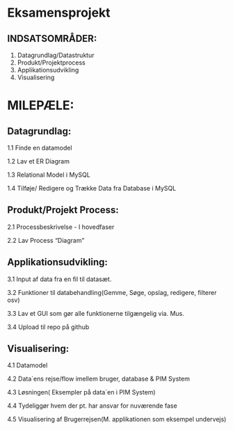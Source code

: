 # Eksamensprojekt

## INDSATSOMRÅDER:

1. Datagrundlag/Datastruktur
2. Produkt/Projektprocess
3. Applikationsudvikling
4. Visualisering



# MILEPÆLE:
## Datagrundlag:
1.1 Finde en datamodel 

1.2 Lav et ER Diagram

1.3 Relational Model i MySQL

1.4 Tilføje/ Redigere og Trække Data fra Database i MySQL


## Produkt/Projekt Process:
2.1 Processbeskrivelse - I hovedfaser

2.2 Lav Process “Diagram”


## Applikationsudvikling:
3.1 Input af data fra en fil til datasæt.

3.2 Funktioner til databehandling(Gemme, Søge, opslag, redigere, filterer osv)

3.3 Lav et GUI som gør alle funktionerne tilgængelig via. Mus.

3.4 Upload til repo på github


## Visualisering:
4.1 Datamodel 

4.2 Data´ens rejse/flow imellem bruger, database & PIM System

4.3 Løsningen( Eksempler på data´en i PIM System)

4.4 Tydeliggør hvem der pt. har ansvar for nuværende fase

4.5 Visualisering af Brugerrejsen(M. applikationen som eksempel undervejs)

